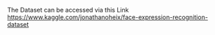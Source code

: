 The Dataset can be accessed via this Link <br>
https://www.kaggle.com/jonathanoheix/face-expression-recognition-dataset
